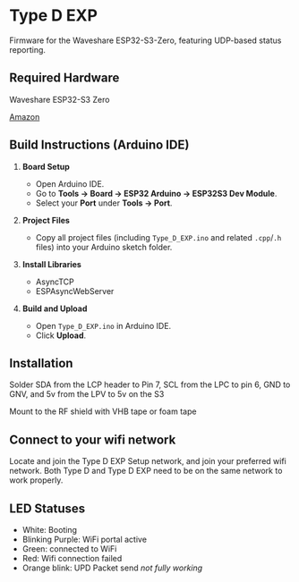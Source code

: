 # Type D EXP

Firmware for the Waveshare ESP32-S3-Zero, featuring UDP-based status reporting.

## Required Hardware

Waveshare ESP32-S3 Zero

<a href="https://www.amazon.com/dp/B0CS6VS1DJ?ref_=ppx_hzsearch_conn_dt_b_fed_asin_title_2">Amazon</a>

## Build Instructions (Arduino IDE)

1. **Board Setup**  
   - Open Arduino IDE.  
   - Go to **Tools → Board → ESP32 Arduino → ESP32S3 Dev Module**.  
   - Select your **Port** under **Tools → Port**.

2. **Project Files**  
   - Copy all project files (including `Type_D_EXP.ino` and related `.cpp`/`.h` files) into your Arduino sketch folder.

3. **Install Libraries**  
   - AsyncTCP  
   - ESPAsyncWebServer  


5. **Build and Upload**  
   - Open `Type_D_EXP.ino` in Arduino IDE.  
   - Click **Upload**.

## Installation

Solder SDA from the LCP header to Pin 7, SCL from the LPC to pin 6, GND to GNV, and 5v from the LPV to 5v on the S3

Mount to the RF shield with VHB tape or foam tape

## Connect to your wifi network

Locate and join the Type D EXP Setup network, and join your preferred wifi network. Both Type D and Type D EXP need to be on the same network to work properly.

## LED Statuses

- White: Booting
- Blinking Purple: WiFi portal active
- Green: connected to WiFi
- Red: Wifi connection failed
- Orange blink: UPD Packet send *not fully working*

